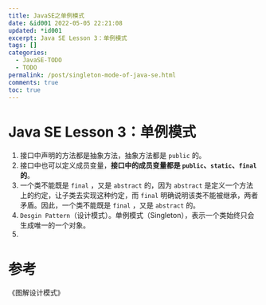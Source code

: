 ```yaml
---
title: JavaSE之单例模式
date: &id001 2022-05-05 22:21:08
updated: *id001
excerpt: Java SE Lesson 3：单例模式
tags: []
categories:
  - JavaSE-TODO
  - TODO
permalink: /post/singleton-mode-of-java-se.html
comments: true
toc: true
---
```

# Java SE Lesson 3：单例模式

1. 接口中声明的方法都是抽象方法，抽象方法都是 `public` 的。
2. 接口中也可以定义成员变量，**接口中的成员变量都是 `public`、`static`、`final`的**。
3. 一个类不能既是 `final` ，又是 `abstract` 的，因为 `abstract` 是定义一个方法上的约定，让子类去实现这种约定，而 `final` 明确说明该类不能被继承，两者矛盾。因此，一个类不能既是 `final` ，又是 `abstract` 的。
4. `Desgin Pattern`（设计模式）。单例模式（Singleton），表示一个类始终只会生成唯一的一个对象。
5. 

# 参考

《图解设计模式》